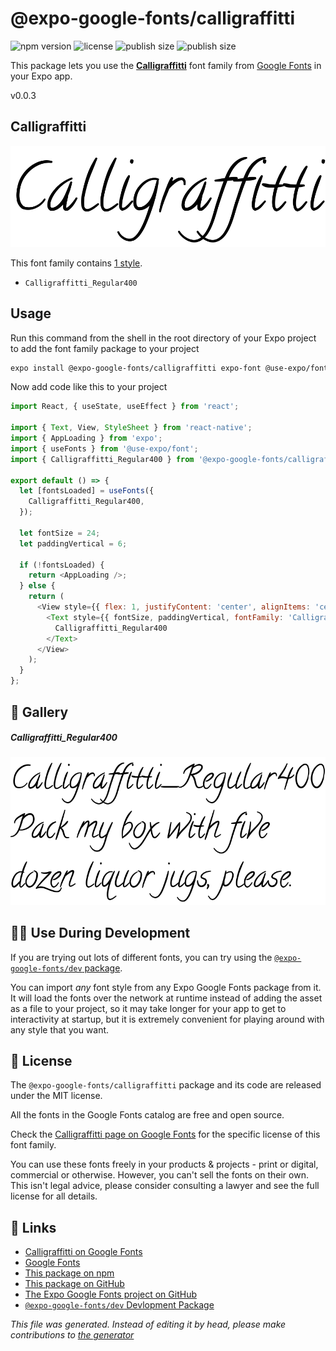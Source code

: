 # @expo-google-fonts/calligraffitti

![npm version](https://flat.badgen.net/npm/v/@expo-google-fonts/calligraffitti)
![license](https://flat.badgen.net/github/license/expo/google-fonts)
![publish size](https://flat.badgen.net/packagephobia/install/@expo-google-fonts/calligraffitti)
![publish size](https://flat.badgen.net/packagephobia/publish/@expo-google-fonts/calligraffitti)

This package lets you use the [**Calligraffitti**](https://fonts.google.com/specimen/Calligraffitti) font family from [Google Fonts](https://fonts.google.com/) in your Expo app.

v0.0.3

## Calligraffitti

![Calligraffitti](./font-family.png)

This font family contains [1 style](#gallery).

- `Calligraffitti_Regular400`

## Usage

Run this command from the shell in the root directory of your Expo project to add the font family package to your project
```sh
expo install @expo-google-fonts/calligraffitti expo-font @use-expo/font
```

Now add code like this to your project
```js
import React, { useState, useEffect } from 'react';

import { Text, View, StyleSheet } from 'react-native';
import { AppLoading } from 'expo';
import { useFonts } from '@use-expo/font';
import { Calligraffitti_Regular400 } from '@expo-google-fonts/calligraffitti';

export default () => {
  let [fontsLoaded] = useFonts({
    Calligraffitti_Regular400,
  });

  let fontSize = 24;
  let paddingVertical = 6;

  if (!fontsLoaded) {
    return <AppLoading />;
  } else {
    return (
      <View style={{ flex: 1, justifyContent: 'center', alignItems: 'center' }}>
        <Text style={{ fontSize, paddingVertical, fontFamily: 'Calligraffitti_Regular400' }}>
          Calligraffitti_Regular400
        </Text>
      </View>
    );
  }
};

```

## 🔡 Gallery

##### Calligraffitti_Regular400
![Calligraffitti_Regular400](./580e522ce80a61e980096a261015c86696213b70822d677e4de3902787578e63.ttf.png)


## 👩‍💻 Use During Development

If you are trying out lots of different fonts, you can try using the [`@expo-google-fonts/dev` package](https://github.com/expo/google-fonts/tree/master/font-packages/dev#readme).

You can import *any* font style from any Expo Google Fonts package from it. It will load the fonts
over the network at runtime instead of adding the asset as a file to your project, so it may take longer
for your app to get to interactivity at startup, but it is extremely convenient
for playing around with any style that you want.

## 📖 License

The `@expo-google-fonts/calligraffitti` package and its code are released under the MIT license.

All the fonts in the Google Fonts catalog are free and open source.

Check the [Calligraffitti page on Google Fonts](https://fonts.google.com/specimen/Calligraffitti) for the specific license of this font family.

You can use these fonts freely in your products & projects - print or digital, commercial or otherwise. However, you can't sell the fonts on their own. This isn't legal advice, please consider consulting a lawyer and see the full license for all details.

## 🔗 Links

- [Calligraffitti on Google Fonts](https://fonts.google.com/specimen/Calligraffitti)
- [Google Fonts](https://fonts.google.com/)
- [This package on npm](https://www.npmjs.com/package/@expo-google-fonts/calligraffitti)
- [This package on GitHub](https://github.com/expo/google-fonts/tree/master/font-packages/calligraffitti)
- [The Expo Google Fonts project on GitHub](https://github.com/expo/google-fonts)
- [`@expo-google-fonts/dev` Devlopment Package](https://github.com/expo/google-fonts/tree/master/font-packages/dev)


*This file was generated. Instead of editing it by head, please make contributions to [the generator](https://github.com/expo/google-fonts/tree/master/packages/generator)*
